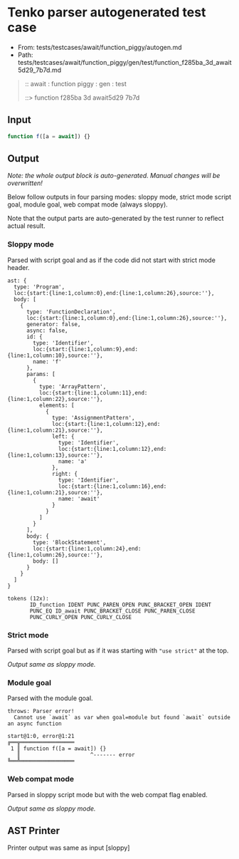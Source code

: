# Tenko parser autogenerated test case

- From: tests/testcases/await/function_piggy/autogen.md
- Path: tests/testcases/await/function_piggy/gen/test/function_f285ba_3d_await5d29_7b7d.md

> :: await : function piggy : gen : test
>
> ::> function f285ba 3d await5d29 7b7d

## Input


`````js
function f([a = await]) {}
`````

## Output

_Note: the whole output block is auto-generated. Manual changes will be overwritten!_

Below follow outputs in four parsing modes: sloppy mode, strict mode script goal, module goal, web compat mode (always sloppy).

Note that the output parts are auto-generated by the test runner to reflect actual result.

### Sloppy mode

Parsed with script goal and as if the code did not start with strict mode header.

`````
ast: {
  type: 'Program',
  loc:{start:{line:1,column:0},end:{line:1,column:26},source:''},
  body: [
    {
      type: 'FunctionDeclaration',
      loc:{start:{line:1,column:0},end:{line:1,column:26},source:''},
      generator: false,
      async: false,
      id: {
        type: 'Identifier',
        loc:{start:{line:1,column:9},end:{line:1,column:10},source:''},
        name: 'f'
      },
      params: [
        {
          type: 'ArrayPattern',
          loc:{start:{line:1,column:11},end:{line:1,column:22},source:''},
          elements: [
            {
              type: 'AssignmentPattern',
              loc:{start:{line:1,column:12},end:{line:1,column:21},source:''},
              left: {
                type: 'Identifier',
                loc:{start:{line:1,column:12},end:{line:1,column:13},source:''},
                name: 'a'
              },
              right: {
                type: 'Identifier',
                loc:{start:{line:1,column:16},end:{line:1,column:21},source:''},
                name: 'await'
              }
            }
          ]
        }
      ],
      body: {
        type: 'BlockStatement',
        loc:{start:{line:1,column:24},end:{line:1,column:26},source:''},
        body: []
      }
    }
  ]
}

tokens (12x):
       ID_function IDENT PUNC_PAREN_OPEN PUNC_BRACKET_OPEN IDENT
       PUNC_EQ ID_await PUNC_BRACKET_CLOSE PUNC_PAREN_CLOSE
       PUNC_CURLY_OPEN PUNC_CURLY_CLOSE
`````

### Strict mode

Parsed with script goal but as if it was starting with `"use strict"` at the top.

_Output same as sloppy mode._

### Module goal

Parsed with the module goal.

`````
throws: Parser error!
  Cannot use `await` as var when goal=module but found `await` outside an async function

start@1:0, error@1:21
╔══╦═════════════════
 1 ║ function f([a = await]) {}
   ║                      ^------- error
╚══╩═════════════════

`````


### Web compat mode

Parsed in sloppy script mode but with the web compat flag enabled.

_Output same as sloppy mode._

## AST Printer

Printer output was same as input [sloppy]
